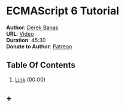 # ECMAScript 6 Tutorial
**Author**: [Derek Banas](https://www.youtube.com/user/derekbanas)  
**URL**: [Video](https://youtu.be/Jakoi0G8lBg)  
**Duration**: 45:30   
**Donate to Author**: [Patreon](https://www.patreon.com/derekbanas)  

## Table Of Contents
1. [Link](#link) (00:00)
## +
